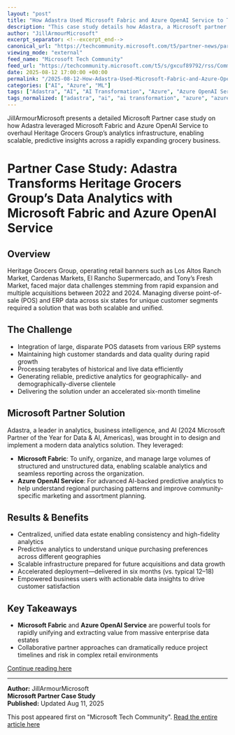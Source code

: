 ```yaml
---
layout: "post"
title: "How Adastra Used Microsoft Fabric and Azure OpenAI Service to Transform Heritage Grocers Group’s Data Analytics"
description: "This case study details how Adastra, a Microsoft partner and 2024 Partner of the Year for Data & AI, helped Heritage Grocers Group overcome the data challenges brought on by rapid expansion and acquisitions. By leveraging Microsoft Fabric and Azure OpenAI Service, they unified vast, disparate POS data across multiple businesses, enabling robust, scalable analytics and predictive insights tailored to diverse customer segments."
author: "JillArmourMicrosoft"
excerpt_separator: <!--excerpt_end-->
canonical_url: "https://techcommunity.microsoft.com/t5/partner-news/partner-case-study-adastra/ba-p/4442288"
viewing_mode: "external"
feed_name: "Microsoft Tech Community"
feed_url: "https://techcommunity.microsoft.com/t5/s/gxcuf89792/rss/Community"
date: 2025-08-12 17:00:00 +00:00
permalink: "/2025-08-12-How-Adastra-Used-Microsoft-Fabric-and-Azure-OpenAI-Service-to-Transform-Heritage-Grocers-Groups-Data-Analytics.html"
categories: ["AI", "Azure", "ML"]
tags: ["Adastra", "AI", "AI Transformation", "Azure", "Azure OpenAI Service", "Business Intelligence", "Cloud Scalability", "Community", "Data Analytics", "Data Consistency", "Data Management", "Data Unification", "ERP Integration", "Heritage Grocers Group", "Microsoft Fabric", "Microsoft Partner", "ML", "POS Data", "Predictive Analytics", "Process Automation"]
tags_normalized: ["adastra", "ai", "ai transformation", "azure", "azure openai service", "business intelligence", "cloud scalability", "community", "data analytics", "data consistency", "data management", "data unification", "erp integration", "heritage grocers group", "microsoft fabric", "microsoft partner", "ml", "pos data", "predictive analytics", "process automation"]
---
```


JillArmourMicrosoft presents a detailed Microsoft Partner case study on how Adastra leveraged Microsoft Fabric and Azure OpenAI Service to overhaul Heritage Grocers Group’s analytics infrastructure, enabling scalable, predictive insights across a rapidly expanding grocery business.<!--excerpt_end-->

# Partner Case Study: Adastra Transforms Heritage Grocers Group’s Data Analytics with Microsoft Fabric and Azure OpenAI Service

## Overview

Heritage Grocers Group, operating retail banners such as Los Altos Ranch Market, Cardenas Markets, El Rancho Supermercado, and Tony’s Fresh Market, faced major data challenges stemming from rapid expansion and multiple acquisitions between 2022 and 2024. Managing diverse point-of-sale (POS) and ERP data across six states for unique customer segments required a solution that was both scalable and unified.

## The Challenge

- Integration of large, disparate POS datasets from various ERP systems
- Maintaining high customer standards and data quality during rapid growth
- Processing terabytes of historical and live data efficiently
- Generating reliable, predictive analytics for geographically- and demographically-diverse clientele
- Delivering the solution under an accelerated six-month timeline

## Microsoft Partner Solution

Adastra, a leader in analytics, business intelligence, and AI (2024 Microsoft Partner of the Year for Data & AI, Americas), was brought in to design and implement a modern data analytics solution. They leveraged:

- **Microsoft Fabric**: To unify, organize, and manage large volumes of structured and unstructured data, enabling scalable analytics and seamless reporting across the organization.
- **Azure OpenAI Service**: For advanced AI-backed predictive analytics to help understand regional purchasing patterns and improve community-specific marketing and assortment planning.

## Results & Benefits

- Centralized, unified data estate enabling consistency and high-fidelity analytics
- Predictive analytics to understand unique purchasing preferences across different geographies
- Scalable infrastructure prepared for future acquisitions and data growth
- Accelerated deployment—delivered in six months (vs. typical 12–18)
- Empowered business users with actionable data insights to drive customer satisfaction

## Key Takeaways

- **Microsoft Fabric** and **Azure OpenAI Service** are powerful tools for rapidly unifying and extracting value from massive enterprise data estates
- Collaborative partner approaches can dramatically reduce project timelines and risk in complex retail environments

[Continue reading here](https://aka.ms/partnercasestudy-Adastra2)

---

**Author:** JillArmourMicrosoft  
**Microsoft Partner Case Study**  
**Published:** Updated Aug 11, 2025

This post appeared first on "Microsoft Tech Community". [Read the entire article here](https://techcommunity.microsoft.com/t5/partner-news/partner-case-study-adastra/ba-p/4442288)
